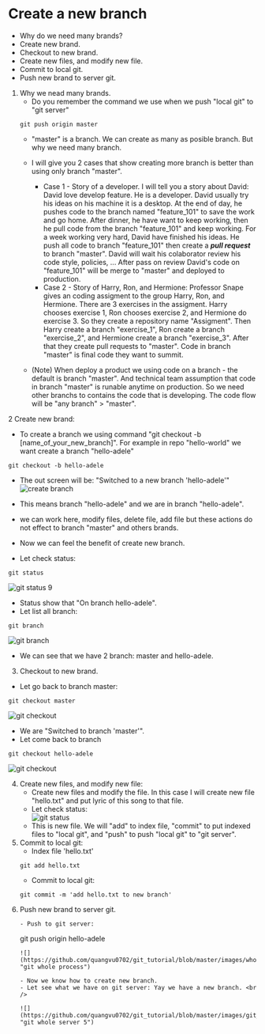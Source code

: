 # Create a new branch
  - Why do we need many brands?
  - Create new brand.
  - Checkout to new brand.
  - Create new files, and modify new file.
  - Commit to local git.
  - Push new brand to server git.

1. Why we nead many brands.
   - Do you remember the command we use when we push "local git" to "git server"
   ```
   git push origin master
   ```
   - "master" is a branch. We can create as many as posible branch. But why we need many branch. 
   - I will give you 2 cases that show creating more branch is better than using only branch "master".
     - Case 1 - Story of a developer. I will tell you a story about David:  
     David love develop feature. He is a developer. David usually try his ideas on his machine it is a desktop. 
     At the end of day, he pushes code to the branch named "feature_101" to save the work and go home.
     After dinner, he have want to keep working, then he pull code from the branch "feature_101" and keep working.
     For a week working very hard, David have finished his ideas. He push all code to branch "feature_101" then create a ***pull request*** to branch "master".
     David will wait his colaborator review his code style, policies, ... 
     After pass on review David's code on "feature_101" will be merge to "master" and deployed to production.
     - Case 2 - Story of Harry, Ron, and Hermione: Professor Snape gives an coding assigment to the group Harry, Ron, and Hermione.
     There are 3 exercises in the assigment. Harry chooses exercise 1, Ron chooses exercise 2, and Hermione do exercise 3. 
     So they create a repository name "Assigment". Then Harry create a branch "exercise_1", Ron create a branch "exercise_2", 
     and Hermione create a branch "exercise_3". After that they create pull requests to "master". 
     Code in branch "master" is final code they want to summit.
     
   - (Note) When deploy a product we using code on a branch - the default is branch "master".
     And technical team assumption that code in branch "master" is runable anytime on production. 
     So we need other branchs to contains the code that is developing. The code flow will be "any branch" > "master".
     
2 Create new brand:
  - To create a branch we using command "git checkout -b [name_of_your_new_branch]". 
  For example in repo "hello-world" we want create a branch "hello-adele"
  ```
  git checkout -b hello-adele
  ```
  - The out screen will be: "Switched to a new branch 'hello-adele'" 
  ![](https://github.com/quangvu0702/git_tutorial/blob/master/images/create_branch.png "create branch")
  
  - This means branch "hello-adele" and we are in branch "hello-adele". 
  - we can work here, modify files, delete file, add file but these actions do not effect to branch "master" and others brands.
  - Now we can feel the benefit of create new branch.
  - Let check status:
  ```
  git status
  ```
  ![](https://github.com/quangvu0702/git_tutorial/blob/master/images/git_status_9.png "git status 9")
  - Status show that "On branch hello-adele".
  - Let list all branch:
  ```
  git branch
  ```
  ![](https://github.com/quangvu0702/git_tutorial/blob/master/images/git_branch.png "git branch")
  - We can see that we have 2 branch: master and hello-adele.
3. Checkout to new brand.
  - Let go back to branch master:
  ```
  git checkout master
  ```
  ![](https://github.com/quangvu0702/git_tutorial/blob/master/images/git_checkout.png "git checkout")
  - We are "Switched to branch 'master'".
  - Let come back to branch 
  ```
  git checkout hello-adele
  ```
  ![](https://github.com/quangvu0702/git_tutorial/blob/master/images/git_checkout_2.png "git checkout")
  
4. Create new files, and modify new file:
   - Create new files and modify the file. 
   In this case I will create new file "hello.txt" and put lyric of this song to that file.
   - Let check status: <br />
   ![](https://github.com/quangvu0702/git_tutorial/blob/master/images/git_status_10.png "git status")
   - This is new file. We will "add" to index file, "commit" to put indexed files to "local git", and "push" to push "local git" to "git server".
5. Commit to local git:
   - Index file 'hello.txt'
   ```
   git add hello.txt
   ```
   - Commit to local git:
   ```
   git commit -m 'add hello.txt to new branch'
6. Push new brand to server git.
   ```
   - Push to git server:
   ```
   git push origin hello-adele
   ```
   ![](https://github.com/quangvu0702/git_tutorial/blob/master/images/whole_process.png "git whole process")
   
   - Now we know how to create new branch. 
   - Let see what we have on git server: Yay we have a new branch. <br />
   
   ![](https://github.com/quangvu0702/git_tutorial/blob/master/images/git_server_5.png "git whole server 5")
  

